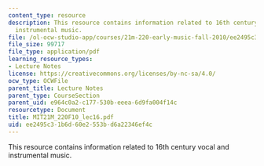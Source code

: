 ```yaml
---
content_type: resource
description: This resource contains information related to 16th century vocal and
  instrumental music.
file: /ol-ocw-studio-app/courses/21m-220-early-music-fall-2010/ee2495c31b6d60e2553bd6a22346ef4c_MIT21M_220F10_lec16.pdf
file_size: 99717
file_type: application/pdf
learning_resource_types:
- Lecture Notes
license: https://creativecommons.org/licenses/by-nc-sa/4.0/
ocw_type: OCWFile
parent_title: Lecture Notes
parent_type: CourseSection
parent_uid: e964c0a2-c177-530b-eeea-6d9fa004f14c
resourcetype: Document
title: MIT21M_220F10_lec16.pdf
uid: ee2495c3-1b6d-60e2-553b-d6a22346ef4c
---
```

This resource contains information related to 16th century vocal and instrumental music.